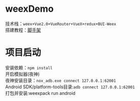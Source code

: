 # weexDemo  
技术栈：`weex+Vue2.0+VueRouter+VueX+redux+BUI-Weex`  
搭建教程：[脚手架](http://wioo.tk/mobile/2017/12/18/weex.html) 

# 项目启动  
安装依赖：`npm install`  
开启模拟器(夜神)  
夜神安装目录：`nox_adb.exe connect 127.0.0.1:62001`  
Android SDK/platform-tools目录:`adb connect 127.0.0.1:62001`  
打包并安装:weexpack run android
 
